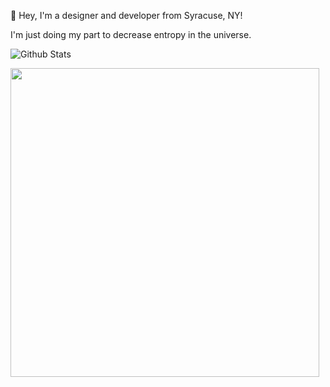 👋  Hey, I'm a designer and developer from Syracuse, NY!

I'm just doing my part to decrease entropy in the universe.

![Github Stats](https://github-readme-stats.vercel.app/api?username=chrisblakley&count_private=true)

<img src="https://stackoverflow-card.vercel.app/?userID=3171256&theme=stackoverflow-light" width="494px" />
